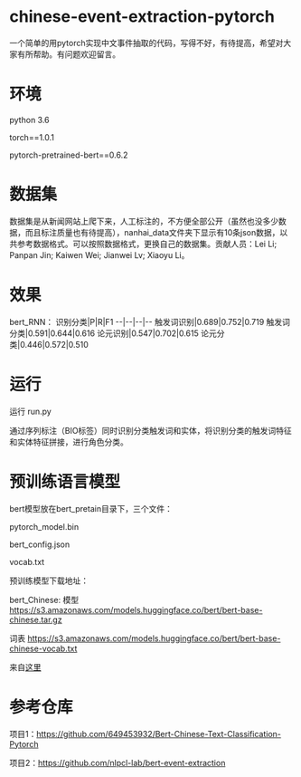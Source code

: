 # chinese-event-extraction-pytorch
一个简单的用pytorch实现中文事件抽取的代码，写得不好，有待提高，希望对大家有所帮助。有问题欢迎留言。

# 环境
python 3.6

torch==1.0.1

pytorch-pretrained-bert==0.6.2

# 数据集
数据集是从新闻网站上爬下来，人工标注的，不方便全部公开（虽然也没多少数据，而且标注质量也有待提高），nanhai_data文件夹下显示有10条json数据，以共参考数据格式。可以按照数据格式，更换自己的数据集。贡献人员：Lei Li; Panpan Jin; Kaiwen Wei; Jianwei Lv; Xiaoyu Li。

# 效果
bert_RNN：
识别分类|P|R|F1
--|--|--|--
触发词识别|0.689|0.752|0.719
触发词分类|0.591|0.644|0.616
论元识别|0.547|0.702|0.615
论元分类|0.446|0.572|0.510

# 运行
运行 run.py

通过序列标注（BIO标签）同时识别分类触发词和实体，将识别分类的触发词特征和实体特征拼接，进行角色分类。

# 预训练语言模型
bert模型放在bert_pretain目录下，三个文件：

pytorch_model.bin

bert_config.json

vocab.txt

预训练模型下载地址：

bert_Chinese: 模型 https://s3.amazonaws.com/models.huggingface.co/bert/bert-base-chinese.tar.gz

词表 https://s3.amazonaws.com/models.huggingface.co/bert/bert-base-chinese-vocab.txt

来自[这里](https://github.com/huggingface/pytorch-transformers)

# 参考仓库

项目1：https://github.com/649453932/Bert-Chinese-Text-Classification-Pytorch

项目2：https://github.com/nlpcl-lab/bert-event-extraction
